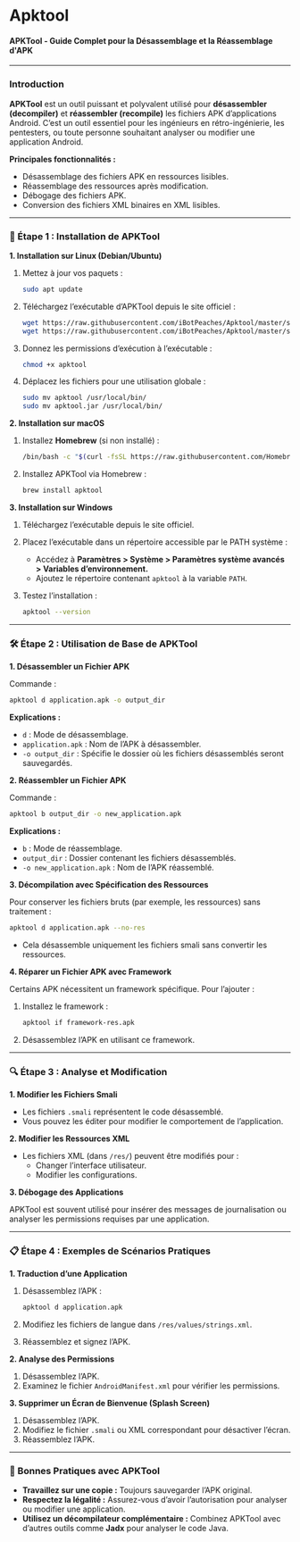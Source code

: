# Apktool

#### APKTool - Guide Complet pour la Désassemblage et la Réassemblage d'APK

***

### **Introduction**

**APKTool** est un outil puissant et polyvalent utilisé pour **désassembler (decompiler)** et **réassembler (recompile)** les fichiers APK d’applications Android. C’est un outil essentiel pour les ingénieurs en rétro-ingénierie, les pentesters, ou toute personne souhaitant analyser ou modifier une application Android.

**Principales fonctionnalités :**

* Désassemblage des fichiers APK en ressources lisibles.
* Réassemblage des ressources après modification.
* Débogage des fichiers APK.
* Conversion des fichiers XML binaires en XML lisibles.

***

### **🚀 Étape 1 : Installation de APKTool**

**1. Installation sur Linux (Debian/Ubuntu)**

1.  Mettez à jour vos paquets :

    ```bash
    sudo apt update
    ```
2.  Téléchargez l’exécutable d’APKTool depuis le site officiel :

    ```bash
    wget https://raw.githubusercontent.com/iBotPeaches/Apktool/master/scripts/linux/apktool
    wget https://raw.githubusercontent.com/iBotPeaches/Apktool/master/scripts/linux/apktool.jar
    ```
3.  Donnez les permissions d’exécution à l’exécutable :

    ```bash
    chmod +x apktool
    ```
4.  Déplacez les fichiers pour une utilisation globale :

    ```bash
    sudo mv apktool /usr/local/bin/
    sudo mv apktool.jar /usr/local/bin/
    ```

**2. Installation sur macOS**

1.  Installez **Homebrew** (si non installé) :

    ```bash
    /bin/bash -c "$(curl -fsSL https://raw.githubusercontent.com/Homebrew/install/HEAD/install.sh)"
    ```
2.  Installez APKTool via Homebrew :

    ```bash
    brew install apktool
    ```

**3. Installation sur Windows**

1. Téléchargez l’exécutable depuis le site officiel.
2. Placez l’exécutable dans un répertoire accessible par le PATH système :
   * Accédez à **Paramètres > Système > Paramètres système avancés > Variables d’environnement.**
   * Ajoutez le répertoire contenant `apktool` à la variable `PATH`.
3.  Testez l’installation :

    ```bash
    apktool --version
    ```

***

### **🛠️ Étape 2 : Utilisation de Base de APKTool**

**1. Désassembler un Fichier APK**

Commande :

```bash
apktool d application.apk -o output_dir
```

**Explications :**

* `d` : Mode de désassemblage.
* `application.apk` : Nom de l’APK à désassembler.
* `-o output_dir` : Spécifie le dossier où les fichiers désassemblés seront sauvegardés.

**2. Réassembler un Fichier APK**

Commande :

```bash
apktool b output_dir -o new_application.apk
```

**Explications :**

* `b` : Mode de réassemblage.
* `output_dir` : Dossier contenant les fichiers désassemblés.
* `-o new_application.apk` : Nom de l’APK réassemblé.

**3. Décompilation avec Spécification des Ressources**

Pour conserver les fichiers bruts (par exemple, les ressources) sans traitement :

```bash
apktool d application.apk --no-res
```

* Cela désassemble uniquement les fichiers smali sans convertir les ressources.

**4. Réparer un Fichier APK avec Framework**

Certains APK nécessitent un framework spécifique. Pour l’ajouter :

1.  Installez le framework :

    ```bash
    apktool if framework-res.apk
    ```
2. Désassemblez l’APK en utilisant ce framework.

***

### **🔍 Étape 3 : Analyse et Modification**

**1. Modifier les Fichiers Smali**

* Les fichiers `.smali` représentent le code désassemblé.
* Vous pouvez les éditer pour modifier le comportement de l’application.

**2. Modifier les Ressources XML**

* Les fichiers XML (dans `/res/`) peuvent être modifiés pour :
  * Changer l’interface utilisateur.
  * Modifier les configurations.

**3. Débogage des Applications**

APKTool est souvent utilisé pour insérer des messages de journalisation ou analyser les permissions requises par une application.

***

### **📋 Étape 4 : Exemples de Scénarios Pratiques**

**1. Traduction d’une Application**

1.  Désassemblez l’APK :

    ```bash
    apktool d application.apk
    ```
2. Modifiez les fichiers de langue dans `/res/values/strings.xml`.
3. Réassemblez et signez l’APK.

**2. Analyse des Permissions**

1. Désassemblez l’APK.
2. Examinez le fichier `AndroidManifest.xml` pour vérifier les permissions.

**3. Supprimer un Écran de Bienvenue (Splash Screen)**

1. Désassemblez l’APK.
2. Modifiez le fichier `.smali` ou XML correspondant pour désactiver l’écran.
3. Réassemblez l’APK.

***

### **📖 Bonnes Pratiques avec APKTool**

* **Travaillez sur une copie :** Toujours sauvegarder l’APK original.
* **Respectez la légalité :** Assurez-vous d’avoir l’autorisation pour analyser ou modifier une application.
* **Utilisez un décompilateur complémentaire :** Combinez APKTool avec d’autres outils comme **Jadx** pour analyser le code Java.
